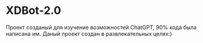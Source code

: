 # XDBot-2.0
Проект созданый для изучение возможностей ChatGPT, 90% кода была написана им. 
Даный проект создан в развлекательных целях:)
